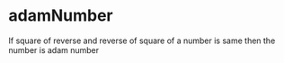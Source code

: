 # adamNumber
If square of reverse and reverse of square of a number is same then the number is adam number
